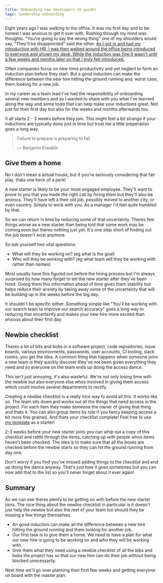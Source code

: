 ```yaml
---
title: Onboarding new developers (A guide)
tags: leadership onboarding
---
```


Eight years ago I was walking to the office. It was my first day and to be honest I was anxious to get it over with. Rushing through my mind was thoughts. "You're going to say the wrong thing" one of my shoulders would say, "They'll be disappointed" said the other. [As I got in and had my introduction with HR, I was then walked around the office being introduced to everyone and shown my desk. While the induction was fine it wasn't until a few weeks and months later on that I truly felt introduced.](NOTSURE)

Often companies focus on new hires productivity and yet neglect to form an induction plan before they start. But a good induction can make the difference between the new hire hitting the ground running and, worst case, them looking for a new job.

In my career as a team lead I've had the responsibility of onboarding several new members and so I wanted to share with you what I've learned along the way and some tools that can help make your inductions great. Not just for their first day but also for the weeks and months afterwards too.

It all starts 2 - 3 weeks before they join. This might feel a bit strange if your inductions are typically done just in time but trust me a little preperation goes a long way.

> Failure to prepare is preparing to fail
>
> — Benjamin Franklin

## Give them a home

No I don't mean a actual house, but if you're seriously considering that fair play, thats one heck of a perk!

A new starter is likely to be your most engaged employee. They'll want to prove to you that you made the right call by hiring them but they'll also be anxious. They'll have left a their old job, possibly moved to another city, or even country. Simply to work with you. As a manager I'd feel quite humbled by that.

So we can return in kind by reducing some of that uncertainty. Theres few things worse as a new starter than being told that some work may be coming soon but theres nothing just yet. It's one step short of finding out the job doesn't exist anymore.

So ask yourself two vital questions:

- What will they be working on? (eg what is the goal)
- Who will they be working with? (eg what team will they be working with rather than names)

Most usually have this figured out before the hiring process but I'm always surprised by how many forget to tell the new starter after they've been hired. Giving them this information ahead of time gives them stability but helps reduce their anxiety by taking away some of the uncertainty that will be building up in the weeks before the big day.

It shouldn't be specific either. Something simple like "You'll be working with our search team to improve our search accuracy" goes a long way to reducing that uncertainty and makes your new hire more excited than anxious about their first day.

## Newbie checklist

Theres a lot of bits and bobs in a software project, code repositories, issue boards, various environments, passwords, user accounts, CI tooling, slack rooms, you get the idea. A common thing that happens when someone joins a new team is they quickly discover they've not been given everything they need and so everyone on the team ends up doing the access dance.

This isn't just annoying, it's also wasteful. We're not only losing time with the newbie but also everyone else whos involved in giving them access which could involve several departments to rectify.

Creating a newbie checklist is a really nice way to avoid all this. It works like so. The team sits down and works out all the things that need access in the project. For each item they make someone the owner of giving that thing and thats it. You can also group items by role if you fancy keeping access a bit more fine grained. And thats your checklist complete! Feel free to use [my template]() as a starter!

2-3 weeks before your new starter joins you can whip out a copy of this checklist and rattle through the items, catching up with people whos items haven't been checked. The idea is to make sure that all the boxes are checked before the newbie starts so they can hit the ground running from day one.

Don't worry if you find you've missed adding things to the checklist and end up doing the dance anyway. That's just how it goes sometimes but you can now add that to the list so you'll never forget about it ever again!

## Summary

As we can see theres plenty to be getting on with before the new starter joins. The nice thing about the newbie checklist in particular is it doesn't just help the newbie but also the rest of your team too should they be missing a few things themselves.

- An good induction can make all the difference between a new hire hitting the ground running and them looking for another job.
- Our first task is to give them a home. We need to have a plan for what our new hire is going to be working on and who they will be working with.
- Give them what they need using a newbie checklist of all the bibs and bobs the project has so that our new hire can do their job without being blocked unncessarily.

Next time we'll go over planning their first few weeks and getting everyone on board with the master plan.
